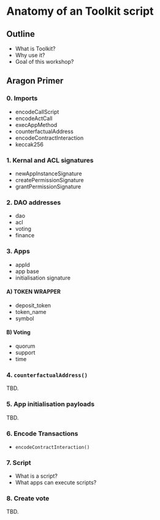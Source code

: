 # Anatomy of an Toolkit script

## Outline

- What is Toolkit?
- Why use it?
- Goal of this workshop?

## Aragon Primer

### 0. Imports

- encodeCallScript
- encodeActCall
- execAppMethod
- counterfactualAddress
- encodeContractInteraction
- keccak256

### 1. Kernal and ACL signatures

- newAppInstanceSignature
- createPermissionSignature
- grantPermissionSignature

### 2. DAO addresses

- dao
- acl
- voting
- finance

### 3. Apps

- appId
- app base
- initialisation signature

#### A) TOKEN WRAPPER

- deposit_token
- token_name
- symbol

#### B) Voting

- quorum
- support
- time

### 4. `counterfactualAddress()`

TBD.

### 5. App initialisation payloads

TBD.

### 6. Encode Transactions

- `encodeContractInteraction()`

### 7. Script

- What is a script?
- What apps can execute scripts?

### 8. Create vote

TBD.
